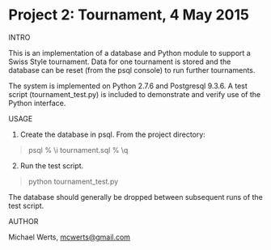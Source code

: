 Project 2: Tournament, 4 May 2015
=================================

INTRO

This is an implementation of a database and Python module to support a Swiss 
Style tournament. Data for one tournament is stored and the database can be 
reset (from the psql console) to run further tournaments. 

The system is implemented on Python 2.7.6 and Postgresql 9.3.6. A test script 
(tournament_test.py) is included to demonstrate and verify use of the
Python interface.

USAGE

1. Create the database in psql. From the project directory:

> psql
% \i tournament.sql
% \q

2. Run the test script.

> python tournament_test.py

The database should generally be dropped between subsequent runs of the
test script.

AUTHOR

Michael Werts, mcwerts@gmail.com
